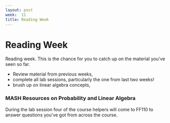```yaml
---
layout: post
week:  11
title: Reading Week
---
```


Reading Week
============

Reading week. This is the chance for you to catch up on the material
you've seen so far.

-   Review material from previous weeks,
-   complete all lab sessions, particularly the one from last two weeks!
-   brush up on linear algebra concepts,

### MASH Resources on Probability and Linear Algebra

During the lab session four of the course helpers will come to FF110 to
answer questions you've got from across the course.

